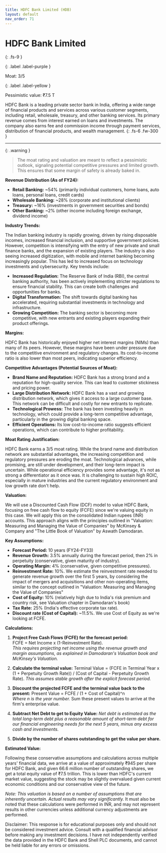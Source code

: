 ```yaml
---
title: HDFC Bank Limited (HDB)
layout: default
nav_order: 71
---
```


# HDFC Bank Limited
{: .fs-9 }

{: .label .label-purple }

Moat: 3/5

{: .label .label-yellow }

Pessimistic value: ₹7.5 T

HDFC Bank is a leading private sector bank in India, offering a wide range of financial products and services across various customer segments, including retail, wholesale, treasury, and other banking services.  Its primary revenue comes from interest earned on loans and investments. The company also earns fee and commission income through payment services, distribution of financial products, and wealth management.
{: .fs-6 .fw-300 }

---

{: .warning } 
>The moat rating and valuation are meant to reflect a pessimistic outlook, signaling potential competitive pressures and limited growth. This ensures that some margin of safety is already baked in.


**Revenue Distribution (As of FY24):**

* **Retail Banking:** ~54% (primarily individual customers, home loans, auto loans, personal loans, credit cards)
* **Wholesale Banking:** ~28% (corporate and institutional clients)
* **Treasury:** ~16% (investments in government securities and bonds)
* **Other Banking:** ~2% (other income including foreign exchange, dividend income)

**Industry Trends:**

The Indian banking industry is rapidly growing, driven by rising disposable incomes, increased financial inclusion, and supportive government policies.  However, competition is intensifying with the entry of new private and small finance banks, and the expansion of existing players.  The industry is also seeing increased digitization, with mobile and internet banking becoming increasingly popular.  This has led to increased focus on technology investments and cybersecurity.  Key trends include:

* **Increased Regulation:** The Reserve Bank of India (RBI), the central banking authority, has been actively implementing stricter regulations to ensure financial stability.  This can create both challenges and opportunities for banks.
* **Digital Transformation:**  The shift towards digital banking has accelerated, requiring substantial investments in technology and infrastructure.
* **Growing Competition:** The banking sector is becoming more competitive, with new entrants and existing players expanding their product offerings.

**Margins:**

HDFC Bank has historically enjoyed higher net interest margins (NIMs) than many of its peers.  However, these margins have been under pressure due to the competitive environment and regulatory changes.  Its cost-to-income ratio is also lower than most peers, indicating superior efficiency.

**Competitive Advantages (Potential Sources of Moat):**

* **Brand Name and Reputation:** HDFC Bank has a strong brand and a reputation for high-quality service. This can lead to customer stickiness and pricing power.
* **Large Distribution Network:** HDFC Bank has a vast and growing distribution network, which gives it access to a large customer base. This network can be difficult and costly for new entrants to replicate.
* **Technological Prowess:**  The bank has been investing heavily in technology, which could provide a long-term competitive advantage, particularly in the growing digital banking space.
* **Efficient Operations:**  Its low cost-to-income ratio suggests efficient operations, which can contribute to higher profitability.

**Moat Rating Justification:**

HDFC Bank earns a 3/5 moat rating. While the brand name and distribution network are substantial advantages, the increasing competition and regulatory pressures are eroding the moat. Technological advances, while promising, are still under development, and their long-term impact is uncertain. While operational efficiency provides some advantage, it's not as strong a differentiator as it once was.  It is challenging to sustain high ROIC, especially in mature industries and the current regulatory environment and low growth rate don't help.

**Valuation:**

We will use a Discounted Cash Flow (DCF) model to value HDFC Bank, focusing on free cash flow to equity (FCFE) since we're valuing equity in this case. We will apply this on the consolidated Indian rupees (INR) accounts. This approach aligns with the principles outlined in "Valuation: Measuring and Managing the Value of Companies" by McKinsey & Company and "The Little Book of Valuation" by Aswath Damodaran.

**Key Assumptions:**

* **Forecast Period:** 10 years (FY24-FY33)
* **Revenue Growth:**  3.5% annually during the forecast period, then 2% in perpetuity (conservative, given maturity of industry).
* **Operating Margin:** 4% (conservative, given competitive pressures).
* **Reinvestment Rate:** 10%. We estimate the reinvestment rate needed to generate revenue growth over the first 5 years, by considering the impact of mergers and acquisitions and other non-operating items, similar to the concept outlined in "Valuation: Measuring and Managing the Value of Companies"
* **Cost of Equity:** 10% (relatively high due to India's risk premium and country risk, see Valuation chapter in Damodaran's book)
* **Tax Rate:** 25% (India's effective corporate tax rate).
* **Discount rate (Cost of Capital):** ~11.5%. We use Cost of Equity as we're looking at FCFE. 


**Calculations:**

1. **Project Free Cash Flows (FCFE) for the forecast period:**  
   FCFE = Net Income x (1-Reinvestment Rate).  
   *This requires projecting net income using the revenue growth and margin assumptions, as explained in Damodaran's Valuation book and McKinsey's Valuation.*

2. **Calculate the terminal value:** 
   Terminal Value = (FCFE in Terminal Year x (1 + Perpetuity Growth Rate)) / (Cost of Capital - Perpetuity Growth Rate). 
*This assumes stable growth after the explicit forecast period.*

3. **Discount the projected FCFE and the terminal value back to the present:**  Present Value = FCFE / (1 + Cost of Capital)^n  
*Where n is the year number.*  Sum these present values to arrive at the firm's enterprise value.

4. **Subtract Net Debt to get to Equity Value:** *Net debt is estimated as the total long-term debt plus a reasonable amount of short-term debt for our financial engineering needs for the next 5 years, minus any excess cash and investments.* 

5. **Divide by the number of shares outstanding to get the value per share.**


**Estimated Value:**

Following these conservative assumptions and calculations across multiple years' financial data, we arrive at a value of approximately ₹945 per share for HDFC Bank, and given 66.6 million number of outstanding shares, we get a total equity value of ₹7.5 trillion. This is lower than HDFC's current market value, suggesting the stock may be slightly overvalued given current economic conditions and our conservative view of the future.  

*Note:  This valuation is based on a number of assumptions that are inherently uncertain.  Actual results may vary significantly.* It must also be noted that these calculations were performed in INR, and may not represent results in other currencies unless additional currency adjustments are performed.


Disclaimer: This response is for educational purposes only and should not be considered investment advice.  Consult with a qualified financial advisor before making any investment decisions.  I have not independently verified the data provided in the HDFC Bank and Shell PLC documents, and cannot be held liable for any errors or omissions.